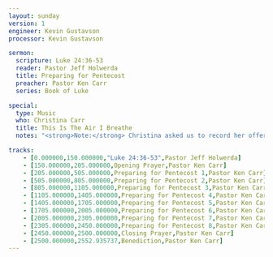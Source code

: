 ```yaml
---
layout: sunday
version: 1
engineer: Kevin Gustavson
processor: Kevin Gustavson

sermon:
  scripture: Luke 24:36-53
  reader: Pastor Jeff Holwerda
  title: Preparing for Pentecost
  preacher: Pastor Ken Carr
  series: Book of Luke

special:
  type: Music
  who: Christina Carr
  title: This Is The Air I Breathe
  notes: "<strong>Note:</strong> Christina asked us to record her offertory solo."

tracks:
    - [0.000000,150.000000,"Luke 24:36-53",Pastor Jeff Holwerda]
    - [150.000000,205.000000,Opening Prayer,Pastor Ken Carr]
    - [205.000000,505.000000,Preparing for Pentecost 1,Pastor Ken Carr]
    - [505.000000,805.000000,Preparing for Pentecost 2,Pastor Ken Carr]
    - [805.000000,1105.000000,Preparing for Pentecost 3,Pastor Ken Carr]
    - [1105.000000,1405.000000,Preparing for Pentecost 4,Pastor Ken Carr]
    - [1405.000000,1705.000000,Preparing for Pentecost 5,Pastor Ken Carr]
    - [1705.000000,2005.000000,Preparing for Pentecost 6,Pastor Ken Carr]
    - [2005.000000,2305.000000,Preparing for Pentecost 7,Pastor Ken Carr]
    - [2305.000000,2450.000000,Preparing for Pentecost 8,Pastor Ken Carr]
    - [2450.000000,2500.000000,Closing Prayer,Pastor Ken Carr]
    - [2500.000000,2552.935737,Benediction,Pastor Ken Carr]
---
```


